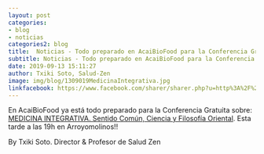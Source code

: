 ```yaml
---
layout: post
categories:
- blog
- noticias
categories2: blog
title:  Noticias - Todo preparado en AcaiBioFood para la Conferencia Gratuita
subtitle: Noticias - Todo preparado en AcaiBioFood para la Conferencia Gratuita
date: 2019-09-13 15:11:27
author: Txiki Soto, Salud-Zen
image: img/blog/1309019MedicinaIntegrativa.jpg
linkfacebook: https://www.facebook.com/sharer/sharer.php?u=http%3A%2F%2Fwww.salud-zen.com%2Fblog%2Fcursos%2F2019%2F09%2F13%2Fnoticias-preparados-conferencia.html&amp;src=sdkpreparse
---
```

En AcaiBioFood ya está todo preparado para la Conferencia Gratuita sobre:
[MEDICINA INTEGRATIVA. Sentido Común, Ciencia y Filosofía Oriental][curso].
Esta tarde a las 19h en Arroyomolinos!!

By Txiki Soto.
Director & Profesor de Salud Zen

[curso]:{{site.url}}{{site.baseurl}}/evento/2019/09/13/conferencia-medicina-integrativa.html

